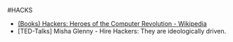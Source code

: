 #HACKS

* [(Books) Hackers: Heroes of the Computer Revolution - Wikipedia](http://en.wikipedia.org/wiki/Hackers:_Heroes_of_the_Computer_Revolution)
* [TED-Talks] Misha Glenny - Hire Hackers: They are ideologically driven.

